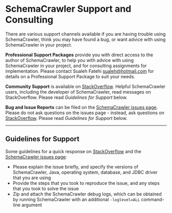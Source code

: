 # SchemaCrawler Support and Consulting

There are various support channels available if you are having trouble using SchemaCrawler, 
think you may have found a bug, or want advice with using SchemaCrawler in your project.

**Professional Support Packages** provide you with direct access to the author of 
SchemaCrawler, to help you with advice with using SchemaCrawler in your project, and for 
consulting assignments for implementation. Please contact Sualeh Fatehi <sualeh@hotmail.com> 
for details on a Professional Support Package to suit your needs.

**Community Support** is available on [StackOverflow]. Helpful SchemaCrawler users, 
including the developer of SchemaCrawler, read messages on StackOverflow. Please read 
*Guidelines for Support* below.

**Bug and Issue Reports** can be filed on the [SchemaCrawler issues page]. 
Please do not ask questions on the issues page - instead, ask questions on 
[StackOverflow]. Please read *Guidelines for Support* below.

-----

## Guidelines for Support

Some guidelines for a quick response on [StackOverflow] and the [SchemaCrawler issues page]:
- Please explain the issue briefly, and specify the versions of SchemaCrawler, Java, 
    operating system, database, and JDBC driver that you are using
- Provide the steps that you took to reproduce the issue, and any steps that you took to 
	solve the issue
- Zip and attach the SchemaCrawler debug logs, which can be obtained by running 
	SchemaCrawler with an additional `-loglevel=ALL` command-line argument


[StackOverflow]: http://stackoverflow.com/search?q=schemacrawler+is%3Aquestion
[SchemaCrawler issues page]: https://github.com/sualeh/SchemaCrawler/issues